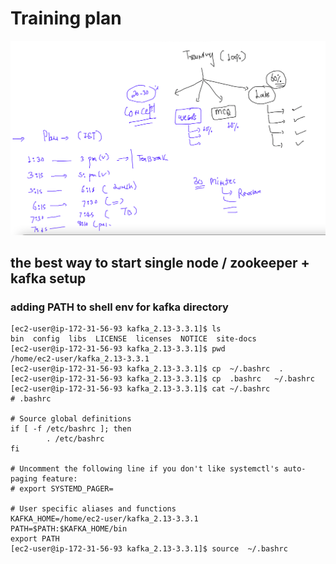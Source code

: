 # Training plan 

<img src="plan.png">

## the best way to start single node / zookeeper + kafka setup

### adding PATH to shell env for kafka directory 

```
[ec2-user@ip-172-31-56-93 kafka_2.13-3.3.1]$ ls
bin  config  libs  LICENSE  licenses  NOTICE  site-docs
[ec2-user@ip-172-31-56-93 kafka_2.13-3.3.1]$ pwd
/home/ec2-user/kafka_2.13-3.3.1
[ec2-user@ip-172-31-56-93 kafka_2.13-3.3.1]$ cp  ~/.bashrc  . 
[ec2-user@ip-172-31-56-93 kafka_2.13-3.3.1]$ cp  .bashrc   ~/.bashrc 
[ec2-user@ip-172-31-56-93 kafka_2.13-3.3.1]$ cat ~/.bashrc 
# .bashrc

# Source global definitions
if [ -f /etc/bashrc ]; then
        . /etc/bashrc
fi

# Uncomment the following line if you don't like systemctl's auto-paging feature:
# export SYSTEMD_PAGER=

# User specific aliases and functions
KAFKA_HOME=/home/ec2-user/kafka_2.13-3.3.1
PATH=$PATH:$KAFKA_HOME/bin
export PATH 
[ec2-user@ip-172-31-56-93 kafka_2.13-3.3.1]$ source  ~/.bashrc 
```
